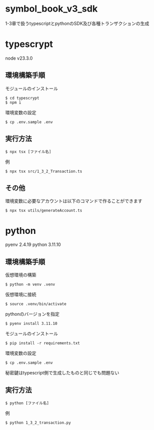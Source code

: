 # symbol_book_v3_sdk
1-3章で扱うtypescriptとpythonのSDK及び各種トランザクションの生成

# typescrypt
node v23.3.0

## 環境構築手順
モジュールのインストール
```
$ cd typescrypt
$ npm i
```
環境変数の設定
```
$ cp .env.sample .env
```

## 実行方法
```
$ npx tsx [ファイル名]
```
例
```
$ npx tsx src/1_3_2_Transaction.ts
```

## その他
環境変数に必要なアカウントは以下のコマンドで作ることができます
```
$ npx tsx utils/generateAccount.ts
```

# python
pyenv 2.4.19
python 3.11.10

## 環境構築手順
仮想環境の構築
```
$ python -m venv .venv
```
仮想環境に接続
```
$ source .venv/bin/activate
```
pythonのバージョンを指定
```
$ pyenv install 3.11.10
```
モジュールのインストール
```
$ pip install -r requirements.txt
```
環境変数の設定
```
$ cp .env.sample .env
```
秘密鍵はtypescript側で生成したものと同じでも問題ない

## 実行方法
```
$ python [ファイル名]
```
例
```
$ python 1_3_2_transaction.py
```